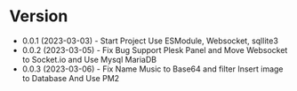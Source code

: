 # Version
- 0.0.1 (2023-03-03) - Start Project Use ESModule, Websocket, sqllite3
- 0.0.2 (2023-03-05) - Fix Bug Support Plesk Panel and Move Websocket to Socket.io and Use Mysql MariaDB
- 0.0.3 (2023-03-06) - Fix Name Music to Base64 and filter Insert image to Database And Use PM2
